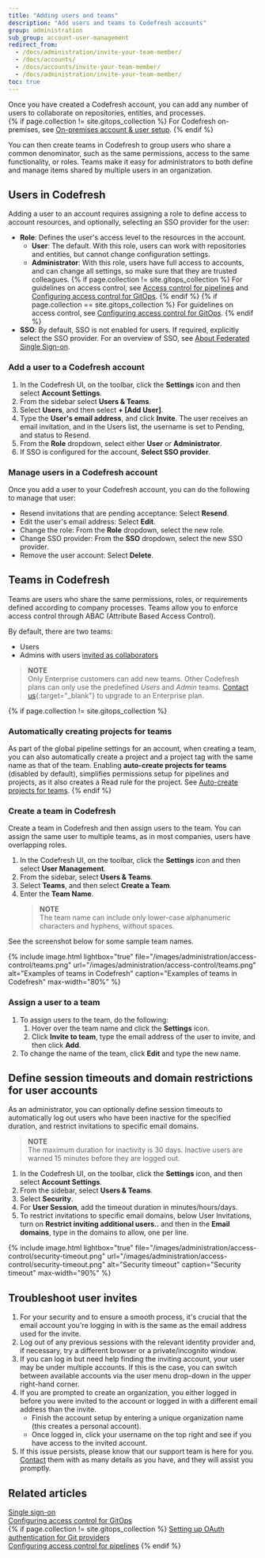 ```yaml
---
title: "Adding users and teams"
description: "Add users and teams to Codefresh accounts"
group: administration
sub_group: account-user-management
redirect_from:
  - /docs/administration/invite-your-team-member/
  - /docs/accounts/
  - /docs/accounts/invite-your-team-member/
  - /docs/administration/invite-your-team-member/
toc: true
---
```


Once you have created a Codefresh account, you can add any number of users to collaborate on repositories, entities, and processes.  
{% if page.collection != site.gitops_collection %}
For Codefresh on-premises, see [On-premises account & user setup]({{site.baseurl}}/docs/installation/on-premises/on-prem-configuration/).
{% endif %}

You can then create teams in Codefresh to group users who share a common denominator, such as the same permissions, access to the same functionality, or roles. Teams make it easy for administrators to both define and manage items shared by multiple users in an organization.

## Users in Codefresh

Adding a user to an account requires assigning a role to define access to account resources, and optionally, selecting an SSO provider for the user:

* **Role**: Defines the user's access level to the resources in the account.  
  * **User**: The default. With this role, users can work with repositories and entities, but cannot change configuration settings.
  * **Administrator**: With this role, users have full access to accounts, and can change all settings, so make sure that they are trusted colleagues.
  {% if page.collection != site.gitops_collection %}
  For guidelines on access control, see [Access control for pipelines]({{site.baseurl}}/docs/administration/account-user-management/access-control/) and [Configuring access control for GitOps]({{site.baseurl}}/docs/administration/account-user-management/gitops-abac/). 
  {% endif %}
  {% if page.collection == site.gitops_collection %}
  For guidelines on access control, see [Configuring access control for GitOps]({{site.baseurl}}/docs/administration/account-user-management/gitops-abac/).
  {% endif %}
* **SSO**: By default, SSO is not enabled for users. If required, explicitly select the SSO provider. For an overview of SSO, see [About Federated Single Sign-on]({{site.baseurl}}/docs/administration/single-sign-on/).

### Add a user to a Codefresh account

1. In the Codefresh UI, on the toolbar, click the **Settings** icon and then select **Account Settings**.
1. From the sidebar select **Users & Teams**.
1. Select **Users**, and then select **+ [Add User]**.  
1. Type the **User's email address**, and click **Invite**.
   <!---add screenshot-->
   The user receives an email invitation, and in the Users list, the username is set to Pending, and status to Resend.
1. From the **Role** dropdown, select either **User** or **Administrator**.
1. If SSO is configured for the account, **Select SSO provider**.  

### Manage users in a Codefresh account

Once you add a user to your Codefresh account, you can do the following to manage that user:

* Resend invitations that are pending acceptance: Select **Resend**.  
* Edit the user's email address: Select **Edit**.  
* Change the role: From the **Role** dropdown, select the new role.
* Change SSO provider: From the **SSO** dropdown, select the new SSO provider.
* Remove the user account: Select **Delete**.

## Teams in Codefresh

Teams are users who share the same permissions, roles, or requirements defined according to company processes. Teams allow you to enforce access control through ABAC (Attribute Based Access Control).

By default, there are two teams:

* Users
* Admins with users [invited as collaborators](#assign-a-user-to-a-team)  
<!--- is this correct? -->
> **NOTE**  
> Only Enterprise customers can add new teams. Other Codefresh plans can only use the predefined *Users* and *Admin* teams. [Contact us](https://codefresh.io/contact-us/){:target="\_blank"} to upgrade to an Enterprise plan.

{% if page.collection != site.gitops_collection %}
### Automatically creating projects for teams

As part of the global pipeline settings for an account, when creating a team, you can also automatically create a project and a project tag with the same name as that of the team. Enabling **auto-create projects for teams** (disabled by default), simplifies permissions setup for pipelines and projects, as it also creates a Read rule for the project. See [Auto-create projects for teams]({{site.baseurl}}/docs/pipelines/configuration/pipeline-settings/#auto-create-projects-for-teams).
{% endif %}

### Create a team in Codefresh

Create a team in Codefresh and then assign users to the team. You can assign the same user to multiple teams, as in most companies, users have overlapping roles.  

1. In the Codefresh UI, on the toolbar, click the **Settings** icon and then select **User Management**.
1. From the sidebar, select **Users & Teams**.
1. Select **Teams**, and then select **Create a Team**.  
1. Enter the **Team Name**.
   > **NOTE**  
   > The team name can include only lower-case alphanumeric characters and hyphens, without spaces.
  
  See the screenshot below for some sample team names.

{% include image.html
  lightbox="true"
  file="/images/administration/access-control/teams.png"
  url="/images/administration/access-control/teams.png"
  alt="Examples of teams in Codefresh"
  caption="Examples of teams in Codefresh"
  max-width="80%"
    %}

### Assign a user to a team

1. To assign users to the team, do the following:
    1. Hover over the team name and click the **Settings** icon.
    1. Click **Invite to team**, type the email address of the user to invite, and then click **Add**.
1. To change the name of the team, click **Edit** and type the new name.

## Define session timeouts and domain restrictions for user accounts

As an administrator, you can optionally define session timeouts to automatically log out users who have been inactive for the specified duration, and restrict invitations to specific email domains.  

> **NOTE**  
> The maximum duration for inactivity is 30 days. Inactive users are warned 15 minutes before they are logged out.

1. In the Codefresh UI, on the toolbar, click the **Settings** icon, and then select **Account Settings**.
1. From the sidebar, select **Users & Teams**.
1. Select **Security**.  
1. For **User Session**, add the timeout duration in minutes/hours/days.
1. To restrict invitations to specific email domains, below User Invitations, turn on **Restrict inviting additional users..** and then in the **Email domains**, type in the domains to allow, one per line.

 {% include image.html
  lightbox="true"
  file="/images/administration/access-control/security-timeout.png"
  url="/images/administration/access-control/security-timeout.png"
  alt="Security timeout"
  caption="Security timeout"
  max-width="90%"
    %}

## Troubleshoot user invites

1. For your security and to ensure a smooth process, it's crucial that the email account you're logging in with is the same as the email address used for the invite.
1. Log out of any previous sessions with the relevant identity provider and, if necessary, try a different browser or a private/incognito window.
1. If you can log in but need help finding the inviting account, your user may be under multiple accounts. If this is the case, you can switch between available accounts via the user menu drop-down in the upper right-hand corner.
1. If you are prompted to create an organization, you either logged in before you were invited to the account or logged in with a different email address than the invite.
   * Finish the account setup by entering a unique organization name (this creates a personal account).
   * Once logged in, click your username on the top right and see if you have access to the invited account.
1. If this issue persists, please know that our support team is here for you. [Contact](https://support.codefresh.io/hc/en-us/requests/new) them with as many details as you have, and they will assist you promptly.

## Related articles
[Single sign-on]({{site.baseurl}}/docs/administration/single-sign-on/)  
[Configuring access control for GitOps]({{site.baseurl}}/docs/administration/account-user-management/gitops-abac/)  
{% if page.collection != site.gitops_collection %}
[Setting up OAuth authentication for Git providers]({{site.baseurl}}/docs/administration/account-user-management/oauth-setup)  
[Configuring access control for pipelines]({{site.baseurl}}/docs/administration/account-user-management/access-control/) 
{% endif %}
